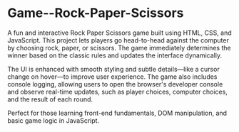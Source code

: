 # Game--Rock-Paper-Scissors
A fun and interactive Rock Paper Scissors game built using HTML, CSS, and JavaScript. This project lets players go head-to-head against the computer by choosing rock, paper, or scissors. The game immediately determines the winner based on the classic rules and updates the interface dynamically.

The UI is enhanced with smooth styling and subtle details—like a cursor change on hover—to improve user experience. The game also includes console logging, allowing users to open the browser's developer console and observe real-time updates, such as player choices, computer choices, and the result of each round.

Perfect for those learning front-end fundamentals, DOM manipulation, and basic game logic in JavaScript.
